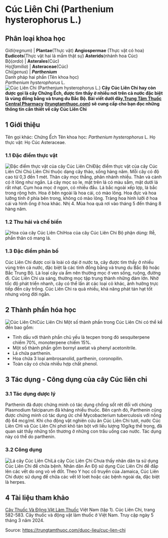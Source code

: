 # Cúc Liên Chi (Parthenium hysterophorus L.)

Phân loại khoa học  
---  
Giới(_regnum_) |  **Plantae**(Thực vật) **Angiospermae** (Thực vật có hoa) **Eudicots**(Thực vật hai lá mầm thật sự) **Asterids**(nhánh hoa Cúc)  
Bộ(_ordo_) | **Asterales**(Cúc)  
Họ(_familia_) | **Asteraceae**(Cúc)  
Chi(_genus_) | **_Parthenium_**  
Danh pháp hai phần (Tên khoa học)  
_Parthenium hysterophorus_ L.  
![Cúc Liên Chi \(Parthenium hysterophorus L.\)](https://trungtamthuoc.com/images/others/cuc-lien-chi-3-2756.jpg)
**Cây Cúc Liên Chi hay còn được gọi là cây Chứng Ếch, được tìm thấy ở nhiều nơi trên cả nước đặc biệt là vùng đồng bằng và trung du Bắc Bộ. Bài viết dưới đây,[Trung Tâm Thuốc Central Pharmacy](https://trungtamthuoc.com/ "Trung Tâm Thuốc Central Pharmacy") ([trungtamthuoc.com](https://trungtamthuoc.com/ "trungtamthuoc.com")) sẽ cung cấp cho bạn đọc những thông tin cần thiết về cây Cúc Liên Chi**
##  1 Giới thiệu
Tên gọi khác: Chứng Ếch
Tên khoa học: _Parthenium hysterophorus_ L.
Họ thực vật: Họ Cúc Asteraceae.
### 1.1 Đặc điểm thực vật
![Đặc điểm thực vật của cây Cúc Liên Chi](https://trungtamthuoc.com/images/item/cuc-lien-chi.jpg)Đặc điểm thực vật của cây Cúc Liên Chi
Chú Liên Chi thuộc dạng cây thảo, sống hàng năm. Mỗi cây có độ cao từ 0,3 đến 1 mét.
Thân cây mọc thẳng, phân nhánh nhiều. Thân và cành có ít lông như ngắn.
Lá cây mọc so le, mặt trên lá có màu sẫm, mặt dưới lá rất nhạt.
Cụm hoa mọc ở ngọn, có nhiều đầu.
Lá bắc ngoài xếp lợp, lá bắc trong rộng hơn.
Hoa ở bên ngoài là hoa cái, có mào lông.
Hoa đực và hoa lưỡng tính ở phía bên trong, không có mào lông.
Tràng hoa hình lưỡi ở hoa cái và hình ống ở hoa khác.
Nhị 4.
Mùa hoa quả rơi vào tháng 5 đến tháng 8 hàng năm.
### 1.2 Thu hái và chế biến
![Hoa của cây Cúc Liên Chi](https://trungtamthuoc.com/images/item/cuc-lien-chi-0.jpg)Hoa của cây Cúc Liên Chi
Bộ phận dùng: Rễ, phần thân có mang lá.
### 1.3 Đặc điểm phân bố
Cúc Liên Chi được coi là loài cỏ dại ở nước ta, cây được tìm thấy ở nhiều vùng trên cả nước, đặc biệt là các tỉnh đồng bằng và trung du Bắc Bộ hoặc Bắc Trung Bộ.
Là loại cây ưa ẩm nên thường mọc ở ven sông, ruộng, đường đi. Cúc Liên Chi ưa sáng, thường mọc tập trung thành những đám lớn. Nhờ tốc độ phát triển nhanh, cây có thể lấn át các loại cỏ khác, ảnh hưởng trực tiếp đến cây trồng.
Cúc Liên Chi ra quả nhiều, khả năng phát tán hạt tốt nhưng vòng đời ngắn.
##  2 Thành phần hóa học
![Cúc Liên Chi](https://trungtamthuoc.com/images/item/cuc-lien-chi-2.jpg)Cúc Liên Chi
Một số thành phần trong Cúc Liên Chi có thể kể đến bao gồm:
  * Tinh dầu với thành phần chủ yếu là tecpen trong đó sesquiterpene chiếm 70%, monoterpene chiếm 15%.
  * Một số thành phần gồm bornyl axetat và phenyl acetonitrile.
  * Lá chứa parthenin.
  * Hoa chứa 3 loại ambrosanolid, parthenin, coronopilin.
  * Toàn cây có chứa nhiều hợp chất phenol.


##  3 Tác dụng - Công dụng của cây Cúc liên chi
### 3.1 Tác dụng dược lý
Parthenin đã được chứng minh có tác dụng chống sốt rét đối với chủng Plasmodium falciparum đã kháng nhiều thuốc.
Bên cạnh đó, Parthenin cũng được chứng minh có tác dụng ức chế Mycobacterium tuberculosis với nồng độ 64 mcg/ml.
Khi cho động vật nghiên cứu ăn Cúc Liên Chi tươi, nước Cúc Liên CHi và Cúc Liên Chi phơi khô tán bột với liều lượng 10g/kg thể trọng, đã quan sát thấy những tổn thương ở những con trâu uống cao nước. Tác dụng này có thể do parthenin.
### 3.2 Công dụng
![Lá cây Cúc Liên Chi](https://trungtamthuoc.com/images/item/cuc-lien-chi-1.jpg)Lá cây Cúc Liên Chi
Chưa thấy nhân dân ta sử dụng Cúc Liên Chi để chữa bệnh.
Nhân dân Ấn Độ sử dụng Cúc Liên Chi để đắp lên các vết do ong vò vẽ đốt.
Theo Y học cổ truyền của Jamaica, Cúc Liên Chi được sử dụng để chữa các vết lở loét hoặc các bệnh ngoài da, đặc biệt là herpes.
##  4 Tài liệu tham khảo
[Cây Thuốc Và Động Vật Làm Thuốc](https://trungtamthuoc.com/bai-viet/doc-online-va-tai-mien-phi-pdf-sach-cay-thuoc-va-dong-vat-lam-thuoc-o-viet-nam "Cây Thuốc Và Động Vật Làm Thuốc") Việt Nam (tập 1). Cúc Liên Chi, trang 582-583. Cây thuốc và động vật làm thuốc ở Việt Nam. Truy cập ngày 5 tháng 3 năm 2024.


Source: https://trungtamthuoc.com/duoc-lieu/cuc-lien-chi